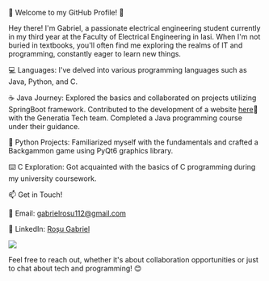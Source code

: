 🚀 Welcome to my GitHub Profile! 🌟

Hey there! I'm Gabriel, a passionate electrical engineering student currently in my third year at the Faculty of Electrical Engineering in Iasi. When I'm not buried in textbooks, you'll often find me exploring the realms of IT and programming, constantly eager to learn new things.



💻 Languages: I've delved into various programming languages such as Java, Python, and C.

☕️ Java Journey: Explored the basics and collaborated on projects utilizing SpringBoot framework. Contributed to the development of a website [here](https://baschet.metropolabrasov.ro/)🏀 with the Generatia Tech team. Completed a Java programming course under their guidance.

🐍 Python Projects: Familiarized myself with the fundamentals and crafted a Backgammon game using PyQt6 graphics library.

⌨️ C Exploration: Got acquainted with the basics of C programming during my university coursework.



📫 Get in Touch!

📧 Email: gabrielrosu112@gmail.com

🔗 LinkedIn: [Roșu Gabriel](https://www.linkedin.com/in/roșu-gabriel-960946276)

![](https://github-readme-stats.vercel.app/api/top-langs/?username=RGabriel26&theme=dark&hide_border=false&include_all_commits=true&count_private=true&layout=compact)


Feel free to reach out, whether it's about collaboration opportunities or just to chat about tech and programming! 😊




